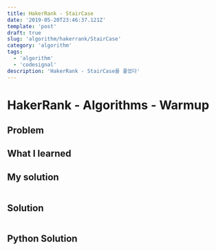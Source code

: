 ```yaml
---
title: HakerRank - StairCase
date: '2019-05-20T23:46:37.121Z'
template: 'post'
draft: true
slug: 'algorithm/hakerrank/StairCase'
category: 'algorithm'
tags:
  - 'algorithm'
  - 'codesignal'
description: 'HakerRank - StairCase를 풀었다'
---
```


#  HakerRank - Algorithms - Warmup 

## Problem





## What I learned 



## My solution

```javascript

```

## Solution

```javascript

```

## Python Solution

```python

```

